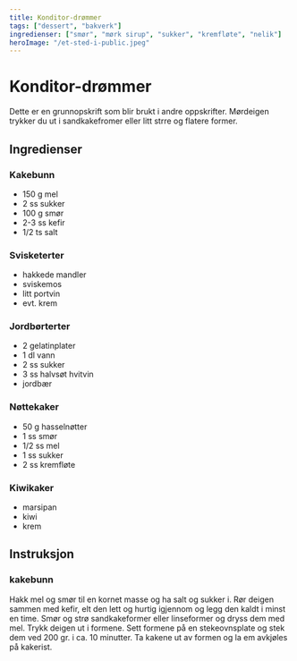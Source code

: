 ```yaml
---
title: Konditor-drømmer
tags: ["dessert", "bakverk"]
ingredienser: ["smør", "mørk sirup", "sukker", "kremfløte", "nelik"]
heroImage: "/et-sted-i-public.jpeg"
---
```


# Konditor-drømmer

Dette er en grunnopskrift som blir brukt i andre oppskrifter. Mørdeigen trykker du ut i sandkakefromer eller litt strre og flatere former.

## Ingredienser

### Kakebunn

- 150 g mel
- 2 ss sukker
- 100 g smør
- 2-3 ss kefir
- 1/2 ts salt

### Svisketerter

- hakkede mandler
- sviskemos
- litt portvin
- evt. krem

### Jordbørterter

- 2 gelatinplater
- 1 dl vann
- 2 ss sukker
- 3 ss halvsøt hvitvin
- jordbær

### Nøttekaker

- 50 g hasselnøtter
- 1 ss smør
- 1/2 ss mel
- 1 ss sukker
- 2 ss kremfløte

### Kiwikaker

- marsipan
- kiwi
- krem

## Instruksjon

### kakebunn

Hakk mel og smør til en kornet masse og ha salt og sukker i. Rør deigen sammen med kefir, elt den lett og hurtig igjennom og legg den kaldt i minst en time. Smør og strø sandkakeformer eller linseformer og dryss dem med mel. Trykk deigen ut i formene. Sett formene på en stekeovnsplate og stek dem ved 200 gr. i ca. 10 minutter. Ta kakene ut av formen og la em avkjøles på kakerist.

